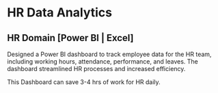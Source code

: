 # HR Data Analytics
 
## HR Domain [Power BI | Excel]

Designed a Power BI dashboard to track employee data for the HR team, including working hours, attendance, performance, and leaves. The dashboard streamlined HR processes and increased efficiency.

This Dashboard can save 3-4 hrs of work for HR daily.
